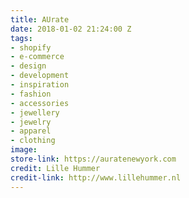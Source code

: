 ```yaml
---
title: AUrate
date: 2018-01-02 21:24:00 Z
tags:
- shopify
- e-commerce
- design
- development
- inspiration
- fashion
- accessories
- jewellery
- jewelry
- apparel
- clothing
image: 
store-link: https://auratenewyork.com
credit: Lille Hummer
credit-link: http://www.lillehummer.nl
---
```


